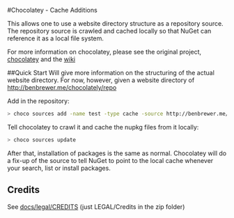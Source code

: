 #Chocolatey - Cache Additions

This allows one to use a website directory structure as a repository source. The repository source is crawled and cached locally so that NuGet can reference it as a local file system.

For more information on chocolatey, please see the original project, [chocolatey](https://github.com/chocolatey/chocolatey) and the [wiki](https://github.com/chocolatey/chocolatey/wiki)

##Quick Start
Will give more information on the structuring of the actual website directory. For now, however, given a website directory of http://benbrewer.me/chocolately/repo

Add in the repository:
```sh
> choco sources add -name test -type cache -source http://benbrewer.me/chocolatey/repo
```

Tell chocolatey to crawl it and cache the nupkg files from it locally:
```sh
> choco sources update
```

After that, installation of packages is the same as normal. Chocolatey will do a fix-up of the source to tell NuGet to point to the local cache whenever your search, list or install packages.

## Credits
See [docs/legal/CREDITS](https://github.com/chocolatey/chocolatey/raw/master/docs/legal/CREDITS) (just LEGAL/Credits in the zip folder)  
